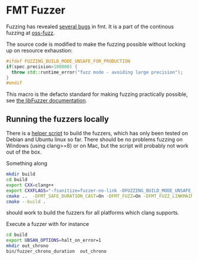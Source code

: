 # FMT Fuzzer

Fuzzing has revealed [several bugs](https://github.com/fmtlib/fmt/issues?&q=is%3Aissue+fuzz)
in fmt. It is a part of the continous fuzzing at
[oss-fuzz](https://github.com/google/oss-fuzz).

The source code is modified to make the fuzzing possible without locking up on
resource exhaustion:
```cpp
#ifdef FUZZING_BUILD_MODE_UNSAFE_FOR_PRODUCTION
if(spec.precision>100000) {
  throw std::runtime_error("fuzz mode - avoiding large precision");
}
#endif
```
This macro is the defacto standard for making fuzzing practically possible, see
[the libFuzzer documentation](https://llvm.org/docs/LibFuzzer.html#fuzzer-friendly-build-mode).

## Running the fuzzers locally

There is a [helper script](build.sh) to build the fuzzers, which has only been
tested on Debian and Ubuntu linux so far. There should be no problems fuzzing on
Windows (using clang>=8) or on Mac, but the script will probably not work out of
the box.

Something along
```sh
mkdir build
cd build
export CXX=clang++
export CXXFLAGS="-fsanitize=fuzzer-no-link -DFUZZING_BUILD_MODE_UNSAFE_FOR_PRODUCTION= -g"
cmake ..  -DFMT_SAFE_DURATION_CAST=On -DFMT_FUZZ=On -DFMT_FUZZ_LINKMAIN=Off -DFMT_FUZZ_LDFLAGS="-fsanitize=fuzzer"
cmake --build .
```
should work to build the fuzzers for all platforms which clang supports.

Execute a fuzzer with for instance
```sh
cd build
export UBSAN_OPTIONS=halt_on_error=1
mkdir out_chrono
bin/fuzzer_chrono_duration  out_chrono
```
